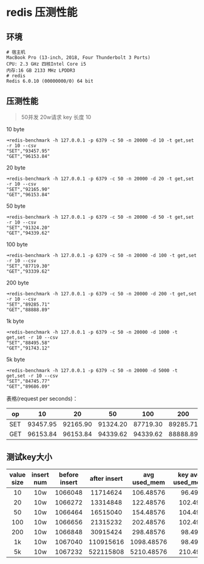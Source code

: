 # redis 压测性能

## 环境

```shell
# 宿主机
MacBook Pro (13-inch, 2018, Four Thunderbolt 3 Ports)
CPU: 2.3 GHz 四核Intel Core i5
内存:16 GB 2133 MHz LPDDR3
# redis
Redis 6.0.10 (00000000/0) 64 bit
```

## 压测性能

> 50并发 20w请求 key 长度 10

10 byte

```shell
➜redis-benchmark -h 127.0.0.1 -p 6379 -c 50 -n 20000 -d 10 -t get,set -r 10 --csv
"SET","93457.95"
"GET","96153.84"
```

20 byte

```shell
➜redis-benchmark -h 127.0.0.1 -p 6379 -c 50 -n 20000 -d 20 -t get,set -r 10 --csv
"SET","92165.90"
"GET","96153.84"
```

50 byte

```shell
➜redis-benchmark -h 127.0.0.1 -p 6379 -c 50 -n 20000 -d 50 -t get,set -r 10 --csv
"SET","91324.20"
"GET","94339.62"
```

100 byte

```shell
➜redis-benchmark -h 127.0.0.1 -p 6379 -c 50 -n 20000 -d 100 -t get,set -r 10 --csv
"SET","87719.30"
"GET","93339.62"
```

200 byte

```shell
➜redis-benchmark -h 127.0.0.1 -p 6379 -c 50 -n 20000 -d 200 -t get,set -r 10 --csv
"SET","89285.71"
"GET","88888.89"
```

1k byte

```shell
➜redis-benchmark -h 127.0.0.1 -p 6379 -c 50 -n 20000 -d 1000 -t get,set -r 10 --csv
"SET","88495.58"
"GET","91743.12"
```

5k byte

```shell
➜redis-benchmark -h 127.0.0.1 -p 6379 -c 50 -n 20000 -d 5000 -t get,set -r 10 --csv
"SET","84745.77"
"GET","89686.09"
```

表格(request per seconds)：

| op | 10 | 20 | 50 | 100 | 200 | 1k | 5K |
| ---- | :----: | :----: | :----: | :----: | :----: | :----: | :----: |
|SET|93457.95 |92165.90 |91324.20 |87719.30 |89285.71 |88495.58 |84745.77|
|GET|96153.84 |96153.84 |94339.62 |94339.62 |88888.89|91743.12 | 89686.09 |


## 测试key大小

|value size| insert num |before insert | after insert | avg used_mem| key avg used_mem |
| :----: | :----: | :----: | :----: | :----: |:----: |
|10| 10w |1066048|11714624|106.48576| 96.49|
|20 | 10w | 1066272 |13314848 | 122.48576|102.49 |
|50| 10w| 1066464 |16515040 | 154.48576 | 104.49|
|100 | 10w |1066656|21315232 | 202.48576| 102.49|
|200 | 10w |1066848 |30915424 |298.48576 | 98.49|
|1k | 10w |1067040 |110915616 | 1098.48576| 98.49|
|5k | 10w |1067232 | 522115808| 5210.48576| 210.49|
